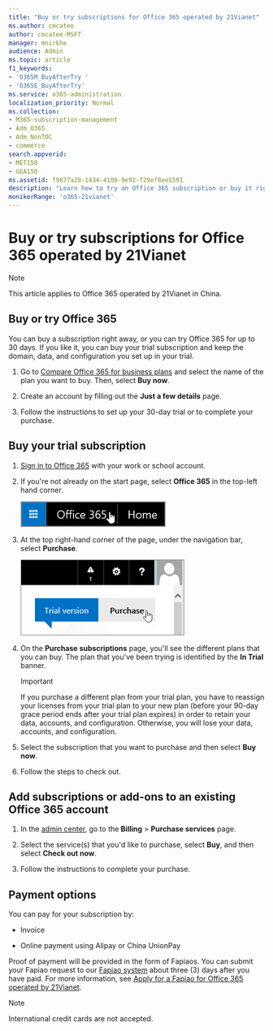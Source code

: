```yaml
---
title: "Buy or try subscriptions for Office 365 operated by 21Vianet"
ms.author: cmcatee
author: cmcatee-MSFT
manager: mnirkhe
audience: Admin
ms.topic: article
f1_keywords:
- 'O365M_BuyAfterTry '
- 'O365E_BuyAfterTry'
ms.service: o365-administration
localization_priority: Normal
ms.collection:
- M365-subscription-management
- Adm_O365
- Adm_NonTOC
- commerce
search.appverid:
- MET150
- GEA150
ms.assetid: f9877a28-1434-4108-9e92-f29ef8ee5591
description: "Learn how to try an Office 365 subscription or buy it right away, add subscriptions, or get add-ons to an existing Office 365 account operated by 21Vianet in China."
monikerRange: 'o365-21vianet'
---
```


# Buy or try subscriptions for Office 365 operated by 21Vianet

> [!NOTE]
>  This article applies to Office 365 operated by 21Vianet in China.

## Buy or try Office 365

You can buy a subscription right away, or you can try Office 365 for up to 30 days. If you like it, you can buy your trial subscription and keep the domain, data, and configuration you set up in your trial.

1. Go to [Compare Office 365 for business plans](https://go.microsoft.com/fwlink/p/?linkid=393691&amp;clcid=0x409) and select the name of the plan you want to buy. Then, select **Buy now**.

2. Create an account by filling out the **Just a few details** page.

3. Follow the instructions to set up your 30-day trial or to complete your purchase.

## Buy your trial subscription

1. [Sign in to Office 365](https://go.microsoft.com/fwlink/p/?linkid=513813) with your work or school account.

2. If you're not already on the start page, select **Office 365** in the top-left hand corner.

    ![Button to navigate to the Office 365 Start Page](../media/2fc597ab-ae33-4e5a-aec1-e60e48beac62.png)

3. At the top right-hand corner of the page, under the navigation bar, select **Purchase**.

    ![Button to purchase your Office 365 trial](../media/73fba4ad-6879-460b-8ef1-f2efb2ee4104.png)

4. On the **Purchase subscriptions** page, you'll see the different plans that you can buy. The plan that you've been trying is identified by the **In Trial** banner.

    > [!IMPORTANT]
    > If you purchase a different plan from your trial plan, you have to reassign your licenses from your trial plan to your new plan (before your 90-day grace period ends after your trial plan expires) in order to retain your data, accounts, and configuration. Otherwise, you will lose your data, accounts, and configuration.

5. Select the subscription that you want to purchase and then select **Buy now**.

6. Follow the steps to check out.

## Add subscriptions or add-ons to an existing Office 365 account

1. In the [admin center](https://go.microsoft.com/fwlink/p/?linkid=850627), go to the **Billing** \> **Purchase services** page.

2. Select the service(s) that you'd like to purchase, select **Buy**, and then select **Check out now**.

3. Follow the instructions to complete your purchase.

## Payment options

You can pay for your subscription by:

- Invoice

- Online payment using Alipay or China UnionPay

Proof of payment will be provided in the form of Fapiaos. You can submit your Fapiao request to our [Fapiao system](https://go.microsoft.com/fwlink/p/?LinkId=395314) about three (3) days after you have paid. For more information, see [Apply for a Fapiao for Office 365 operated by 21Vianet](apply-for-a-fapiao.md).

> [!NOTE]
>  International credit cards are not accepted.